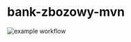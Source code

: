 # bank-zbozowy-mvn
![example workflow](https://github.com/Cubaster/bank-zbozowy-mvn/actions/workflows/ci.yml/badge.svg)
